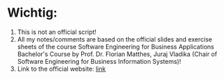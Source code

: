 # Wichtig:
1. This is not an official script!
2. All my notes/comments are based on the official slides and exercise sheets of the course Software Engineering for Business Applications Bachelor's Course by Prof. Dr. Florian Matthes, Juraj Vladika (Chair of Software Engineering for Business Information Systems)!
3. Link to the official website: [link](https://wwwmatthes.in.tum.de/pages/15ab51qag1not/Software-Engineering-for-Business-Applications-Bachelor-s-Course-SEBA-Bachelor)
